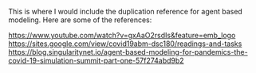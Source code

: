 This is where I would include the duplication reference for agent based modeling. Here are some of the references: 

https://www.youtube.com/watch?v=gxAaO2rsdIs&feature=emb_logo
https://sites.google.com/view/covid19abm-dsc180/readings-and-tasks
https://blog.singularitynet.io/agent-based-modeling-for-pandemics-the-covid-19-simulation-summit-part-one-57f274abd9b2